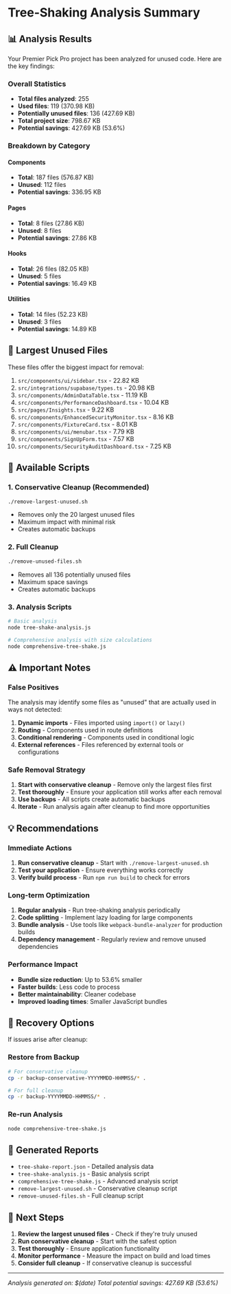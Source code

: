# Tree-Shaking Analysis Summary

## 📊 Analysis Results

Your Premier Pick Pro project has been analyzed for unused code. Here are the key findings:

### Overall Statistics
- **Total files analyzed**: 255
- **Used files**: 119 (370.98 KB)
- **Potentially unused files**: 136 (427.69 KB)
- **Total project size**: 798.67 KB
- **Potential savings**: 427.69 KB (53.6%)

### Breakdown by Category

#### Components
- **Total**: 187 files (576.87 KB)
- **Unused**: 112 files
- **Potential savings**: 336.95 KB

#### Pages
- **Total**: 8 files (27.86 KB)
- **Unused**: 8 files
- **Potential savings**: 27.86 KB

#### Hooks
- **Total**: 26 files (82.05 KB)
- **Unused**: 5 files
- **Potential savings**: 16.49 KB

#### Utilities
- **Total**: 14 files (52.23 KB)
- **Unused**: 3 files
- **Potential savings**: 14.89 KB

## 📏 Largest Unused Files

These files offer the biggest impact for removal:

1. `src/components/ui/sidebar.tsx` - 22.82 KB
2. `src/integrations/supabase/types.ts` - 20.98 KB
3. `src/components/AdminDataTable.tsx` - 11.19 KB
4. `src/components/PerformanceDashboard.tsx` - 10.04 KB
5. `src/pages/Insights.tsx` - 9.22 KB
6. `src/components/EnhancedSecurityMonitor.tsx` - 8.16 KB
7. `src/components/FixtureCard.tsx` - 8.01 KB
8. `src/components/ui/menubar.tsx` - 7.79 KB
9. `src/components/SignUpForm.tsx` - 7.57 KB
10. `src/components/SecurityAuditDashboard.tsx` - 7.25 KB

## 🚀 Available Scripts

### 1. Conservative Cleanup (Recommended)
```bash
./remove-largest-unused.sh
```
- Removes only the 20 largest unused files
- Maximum impact with minimal risk
- Creates automatic backups

### 2. Full Cleanup
```bash
./remove-unused-files.sh
```
- Removes all 136 potentially unused files
- Maximum space savings
- Creates automatic backups

### 3. Analysis Scripts
```bash
# Basic analysis
node tree-shake-analysis.js

# Comprehensive analysis with size calculations
node comprehensive-tree-shake.js
```

## ⚠️ Important Notes

### False Positives
The analysis may identify some files as "unused" that are actually used in ways not detected:

1. **Dynamic imports** - Files imported using `import()` or `lazy()`
2. **Routing** - Components used in route definitions
3. **Conditional rendering** - Components used in conditional logic
4. **External references** - Files referenced by external tools or configurations

### Safe Removal Strategy
1. **Start with conservative cleanup** - Remove only the largest files first
2. **Test thoroughly** - Ensure your application still works after each removal
3. **Use backups** - All scripts create automatic backups
4. **Iterate** - Run analysis again after cleanup to find more opportunities

## 💡 Recommendations

### Immediate Actions
1. **Run conservative cleanup** - Start with `./remove-largest-unused.sh`
2. **Test your application** - Ensure everything works correctly
3. **Verify build process** - Run `npm run build` to check for errors

### Long-term Optimization
1. **Regular analysis** - Run tree-shaking analysis periodically
2. **Code splitting** - Implement lazy loading for large components
3. **Bundle analysis** - Use tools like `webpack-bundle-analyzer` for production builds
4. **Dependency management** - Regularly review and remove unused dependencies

### Performance Impact
- **Bundle size reduction**: Up to 53.6% smaller
- **Faster builds**: Less code to process
- **Better maintainability**: Cleaner codebase
- **Improved loading times**: Smaller JavaScript bundles

## 🔧 Recovery Options

If issues arise after cleanup:

### Restore from Backup
```bash
# For conservative cleanup
cp -r backup-conservative-YYYYMMDD-HHMMSS/* .

# For full cleanup
cp -r backup-YYYYMMDD-HHMMSS/* .
```

### Re-run Analysis
```bash
node comprehensive-tree-shake.js
```

## 📄 Generated Reports

- `tree-shake-report.json` - Detailed analysis data
- `tree-shake-analysis.js` - Basic analysis script
- `comprehensive-tree-shake.js` - Advanced analysis script
- `remove-largest-unused.sh` - Conservative cleanup script
- `remove-unused-files.sh` - Full cleanup script

## 🎯 Next Steps

1. **Review the largest unused files** - Check if they're truly unused
2. **Run conservative cleanup** - Start with the safest option
3. **Test thoroughly** - Ensure application functionality
4. **Monitor performance** - Measure the impact on build and load times
5. **Consider full cleanup** - If conservative cleanup is successful

---

*Analysis generated on: $(date)*
*Total potential savings: 427.69 KB (53.6%)* 